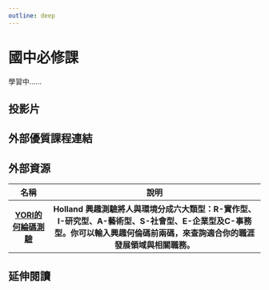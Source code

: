 ```yaml
---
outline: deep
---
```


# 國中必修課

學習中......

## 投影片

<!-- ## Holland興趣碼速查

<select name="pets" id="pet-select">
  <option value="">--Please choose an option--</option>
  <option v-for="(item,index) in hollandItems" :key="index" :value="item.value">{{item.text}}</option>
</select>

你的Holland維度是 I:17 E:14 ...... -->

## 外部優質課程連結

<Courses :modelValue="courseItems"></Courses>

## 外部資源

<table>
    <thead>
        <tr>
            <th>名稱</th>
            <th>說明</th>
        </tr>
    </thead>
    <tbody>
        <tr>
            <th>
                <a href="https://www.yory.school/holland/quiz" target="_blank">
                   YORI的何綸碼測驗
                </a>
            </th>
            <th>Holland 興趣測驗將人與環境分成六大類型：R-實作型、I-研究型、A-藝術型、S-社會型、E-企業型及C-事務型。你可以輸入興趣何倫碼前兩碼，來查詢適合你的職涯發展領域與相關職務。</th>
        </tr>
    </tbody>
</table>

## 延伸閱讀

<Books :modelValue="bookItems"></Books>

<script setup>
import Books from '../components/books.vue'
import Courses from '../components/courses.vue'

const courseItems = [
    {
        image: '/career/education.png',
        description: `人生設計心理諮商專業團隊成立於2010年，總部亞洲職業生涯發展中心位於香港，於北京、上海與成都設有分中心，由海內外一流心理、教育與商業諮詢碩博士組成。
結合臨床實務經驗與數據分析技術, 提供中英文專業心理諮商、情感與伴侶諮詢、職業生涯諮詢、企業內部訓練、線上/線下課程、學校生涯輔導、專業人員訓練…等服務，為來談者找理想的人生方向。`,
        name: '人生設計心理諮商所',
        url: 'https://www.accupass.com/organizer/detail/2003200357258690657700',
    },
]

const bookItems = [
    {
        id: '11100874320',
        name: '黑馬思維：哈佛最推崇的人生計畫，教你成就更好的自己',
        desc: `<p>一個從小罹患過動症，高中中輟，
不到二十歲就結婚生子，曾靠修籬笆維生的人，
後來成了哈佛博士與暢銷書作家。
一個從四所大學五度休學，忍受不了朝九晚五生活，
開車賣二手書度日的人，
後來成為知名的神經科學家。
他們是怎麼辦到的？
成為出人意料的黑馬之後，他們最想做的是什麼事？</p>
`,
    },
    {
        id: '11100918401',
        name: 'MBTI，你的職業性格是什麼？：發現自己的優勢，規劃最適生涯',
        desc: `<p>解讀自己，接受自己，
找到最適合自己的生涯路！</p>

<p>全球500強HR都在用的MBTI分析系統，
是一種沒有任何偏見的工具，
能指引你妥善利用自己的性格優勢，
在職涯中找到最準確的角色，
真正享受每個階段的工作與人生。</p>
`,
    },
]

const hollandItems = [
    {
        text: '市場研究數據分析師',
        value: 'ICE',
    },
    {
        text: '資訊/網路工程師',
        value: 'IRC',
    },
    {
        text: '測試/系統工程師',
        value: 'CIR',
    },
    {
        text: '會計師',
        value: 'CIE',
    },
    {
        text: '金融交易員/分析師',
        value: 'CES',
    },
    {
        text: '商業諮詢/企業管理顧問',
        value: 'ECI',
    },
    {
        text: '創業家/企業家/商人',
        value: 'EIS',
    },
    {
        text: '建築師/設計師/美術動畫',
        value: 'ARE',
    },
    {
        text: '家教/學校老師/補教老師',
        value: 'SIE',
    },
    {
        text: '講師/企業培訓師',
        value: 'SIE',
    },
]
</script>
